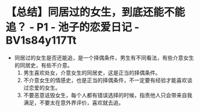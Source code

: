 # 【总结】同居过的女生，到底还能不能追？ - P1 - 池子的恋爱日记 - BV1s84y117Tt

-   同居过的女生是否还能追，是一个择偶条件，男生有不同看法，有些介意女生的同居史，有些不介意。
    1.  男生喜欢处女，介意女生的同居史，这是正当的择偶条件。
    2.  不介意女生的情感史，也是正当的择偶条件，不一定要有经验才能喜欢谈过恋爱的女生。
    3.  不要恶意诋毁女生，每个人都有错误选择的时候，指责他人只会带来自我满足，不要太在意外界评价，喜欢就去追。